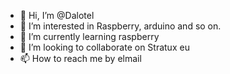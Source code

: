 - 👋 Hi, I’m @Dalotel
- 👀 I’m interested in Raspberry, arduino and so on.
- 🌱 I’m currently learning raspberry
- 💞️ I’m looking to collaborate on Stratux eu
- 📫 How to reach me by elmail

<!---
Dalotel/Dalotel is a ✨ special ✨ repository because its `README.md` (this file) appears on your GitHub profile.
You can click the Preview link to take a look at your changes.
--->
